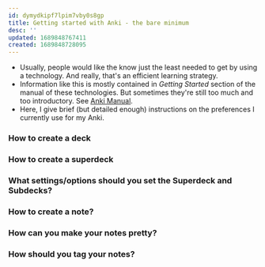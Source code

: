 ```yaml
---
id: dymydkipf7lpim7vby0s8gp
title: Getting started with Anki - the bare minimum
desc: ''
updated: 1689848767411
created: 1689848728095
---
```


- Usually, people would like the know just the least needed to get by using a technology. And really, that's an efficient learning strategy.
- Information like this is mostly contained in _Getting Started_ section of the manual of these technologies. But sometimes they're still too much and too introductory. See [Anki Manual](https://docs.ankiweb.net/getting-started.html).
- Here, I give brief (but detailed enough) instructions on the preferences I currently use for my Anki.

### How to create a deck
### How to create a superdeck
### What settings/options should you set the Superdeck and Subdecks?
### How to create a note?
### How can you make your notes pretty?
### How should you tag your notes?
